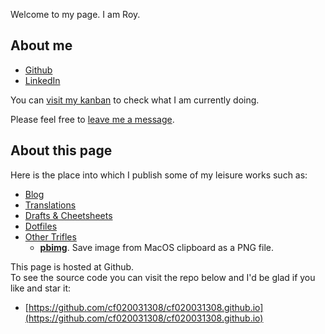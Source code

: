 Welcome to my page. I am Roy.

## About me

- [Github](https://github.com/cf020031308)
- [LinkedIn](https://cn.linkedin.com/in/cf020031308)

You can [visit my kanban](https://github.com/cf020031308/cf020031308.github.io/projects/1?fullscreen=true) to check what I am currently doing.

Please feel free to [leave me a message](https://github.com/cf020031308/cf020031308.github.io/issues/new).

## About this page

Here is the place into which I publish some of my leisure works such as:

- [Blog](https://cf020031308.github.io/blog/)
- [Translations](https://github.com/xitu/gold-miner/pulls?utf8=%E2%9C%93&q=is%3Apr+author%3Acf020031308)
- [Drafts & Cheetsheets](https://github.com/cf020031308/cf020031308.github.io/wiki)
- [Dotfiles](https://github.com/cf020031308/cf020031308.github.io/tree/master/dotfiles)
- [Other Trifles](https://github.com/cf020031308/cf020031308.github.io)
    - **[pbimg](https://github.com/cf020031308/cf020031308.github.io/blob/master/bin/pbimg)**. Save image from MacOS clipboard as a PNG file.

This page is hosted at Github.  
To see the source code you can visit the repo below and I'd be glad if you like and star it:

* [https://github.com/cf020031308/cf020031308.github.io](https://github.com/cf020031308/cf020031308.github.io)
